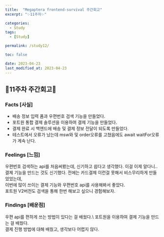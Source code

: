 ```yaml
---
title:  "Megaptera frontend-survival 주간회고"
excerpt: "✨11주차✨"

categories:
  - Study
tags:
  - [Study]

permalink: /study12/

toc: false

date: 2023-04-23
last_modified_at: 2023-04-23
---
```

## 💫11주차 주간회고💫

### Facts [사실]
- 배송 정보 입력 폼과 우편번호 검색 기능을 만들었다.
- 포트원 통합 결제 솔루션을 이용하여 결제 기능을 만들었다.
- 결제 완료 시 백엔드에 배송 및 결제 정보 전달이 되도록 만들었다.
- 테스트에서 오류가 났는데 msw와 및 order오류를 고쳤음에도 await waitFor오류가 계속 난다.

### Feelings [느낌]
우편번호 검색하는 api를 처음써봤는데, 신기하고 쉽다고 생각했다. 이걸 이제 알다니..\
결제 기능을 만드는 것도 신기했다. 전에는 카드결제 이런걸 못해서 비스무리하게 만들었었는데,\
이번에 많이 쓰이는 결제 기능와 우편번호 api를 사용해봐서 좋았다.\
포트원 V2버전도 검색을 통해 한번 해보고 싶으니 경험해보자.

### Findings [배운점]
우편 api를 편하게 쓰는 방법이 있다는 걸 배웠다.\ 
포트원을 이용하여 결제 기능을 만드는 걸 배웠다.\
결제 진행 방법에 대해 배웠고, 생각보다 어렵지 않다.
